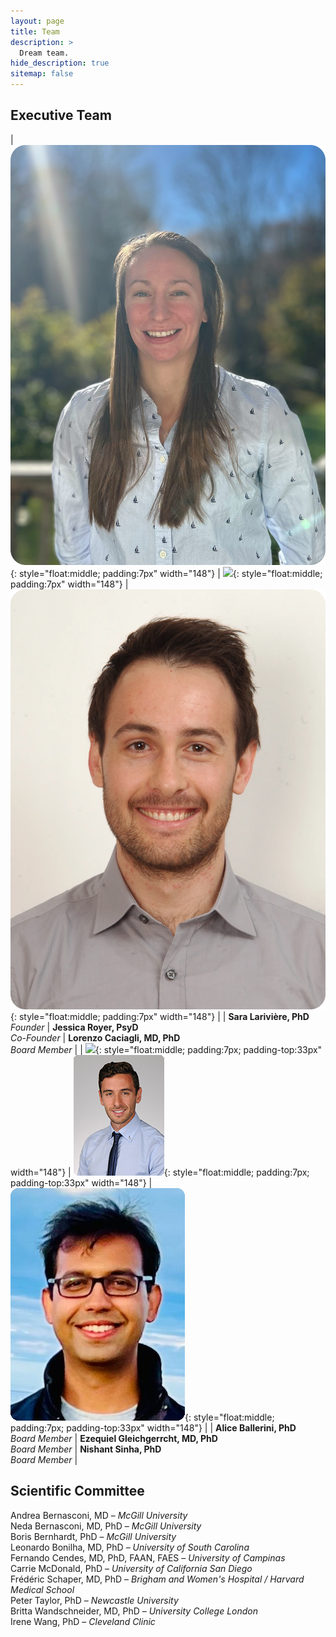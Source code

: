 ```yaml
---
layout: page
title: Team
description: >
  Dream team.
hide_description: true
sitemap: false
---
```


## Executive Team

<style>
table {
  table-layout: fixed;
  width: 99%;
  text-align: center;
}

td, th {
   border: none!important;
}

td {
  background: white!important;
  width: 33% ;
}
</style>
| ![](https://github.com/new-epilepsy/website-extras/blob/main/team-photos/sl.png?raw=true){: style="float:middle; padding:7px" width="148"} | ![](https://github.com/new-epilepsy/website-extras/blob/main/team-photos/jr.png?raw=true){: style="float:middle; padding:7px" width="148"} | ![](https://github.com/new-epilepsy/website-extras/blob/main/team-photos/drlo.png?raw=true){: style="float:middle; padding:7px" width="148"} |
| <b> Sara Larivière, PhD </b> <br /> <i> Founder </i> | <b> Jessica Royer, PsyD </b> <br /> <i> Co-Founder </i> | <b> Lorenzo Caciagli, MD, PhD </b> <br /> <i> Board Member </i> |
| ![](https://github.com/new-epilepsy/website-extras/blob/main/team-photos/ab.png?raw=true){: style="float:middle; padding:7px; padding-top:33px" width="148"}  |  ![](https://github.com/new-epilepsy/website-extras/blob/main/team-photos/zeke.png?raw=true){: style="float:middle; padding:7px; padding-top:33px" width="148"} |  ![](https://github.com/new-epilepsy/website-extras/blob/main/team-photos/nishant.png?raw=true){: style="float:middle; padding:7px; padding-top:33px" width="148"} |
| <b> Alice Ballerini, PhD </b> <br /> <i> Board Member </i> | <b> Ezequiel Gleichgerrcht, MD, PhD </b> <br /> <i> Board Member </i> | <b> Nishant Sinha, PhD </b> <br /> <i> Board Member </i> |


## Scientific Committee
Andrea Bernasconi, MD – <i>McGill University</i><br/>
Neda Bernasconi, MD, PhD – <i>McGill University</i><br/>
Boris Bernhardt, PhD – <i>McGill University</i><br/>
Leonardo Bonilha, MD, PhD – <i>University of South Carolina</i><br/>
Fernando Cendes, MD, PhD, FAAN, FAES – <i>University of Campinas</i><br/>
Carrie McDonald, PhD – <i>University of California San Diego</i><br/>
Frédéric Schaper, MD, PhD – <i>Brigham and Women's Hospital / Harvard Medical School</i><br/>
Peter Taylor, PhD – <i>Newcastle University</i><br/>
Britta Wandschneider, MD, PhD – <i>University College London</i><br/>
Irene Wang, PhD – <i>Cleveland Clinic</i><br/>